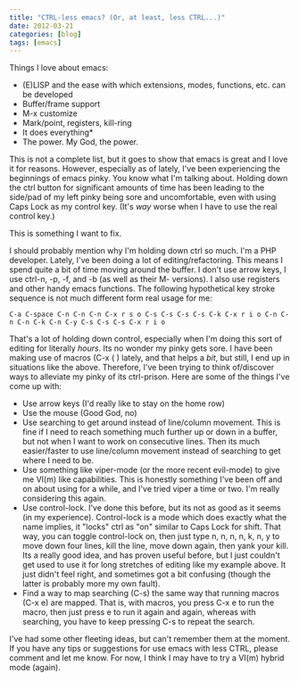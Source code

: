 ```yaml
---
title: "CTRL-less emacs? (Or, at least, less CTRL...)"
date: 2012-03-21
categories: [blog]
tags: [emacs]
---
```

Things I love about emacs:

* (E)LISP and the ease with which extensions, modes, functions, etc. can be developed
* Buffer/frame support
* M-x customize
* Mark/point, registers, kill-ring
* It does everything*
* The power. My God, the power.

This is not a complete list, but it goes to show that emacs is great and I love it for reasons. However, especially as of lately, I've been experiencing the beginnings of emacs pinky. You know what I'm talking about. Holding down the ctrl button for significant amounts of time has been leading to the side/pad of my left pinky being sore and uncomfortable, even with using Caps Lock as my control key. (It's *way* worse when I have to use the real control key.)

This is something I want to fix.
<!--more-->
I should probably mention why I'm holding down ctrl so much. I'm a PHP developer. Lately, I've been doing a lot of editing/refactoring. This means I spend quite a bit of time moving around the buffer. I don't use arrow keys, I use ctrl-n, -p, -f, and -b (as well as their M- versions). I also use registers and other handy emacs functions. The following hypothetical key stroke sequence is not much different form real usage for me:

```
C-a C-space C-n C-n C-n C-x r s o C-s C-s C-s C-s C-k C-x r i o C-n C-n C-n C-k C-n C-y C-s C-s C-s C-x r i o
```

That's a lot of holding down control, especially when I'm doing this sort of editing for literally *hours*. Its no wonder my pinky gets sore. I have been making use of macros (C-x ( ) lately, and that helps a *bit*, but still, I end up in situations like the above. Therefore, I've been trying to think of/discover ways to alleviate my pinky of its ctrl-prison. Here are some of the things I've come up with:

* Use arrow keys (I'd really like to stay on the home row)
* Use the mouse (Good God, no)
* Use searching to get around instead of line/column movement. This is fine if I need to reach something much further up or down in a buffer, but not when I want to work on consecutive lines. Then its much easier/faster to use line/column movement instead of searching to get where I need to be.
* Use something like viper-mode (or the more recent evil-mode) to give me VI(m) like capabilities. This is honestly something I've been off and on about using for a while, and I've tried viper a time or two. I'm really considering this again.
* Use control-lock. I've done this before, but its not as good as it seems (in my experience). Control-lock is a mode which does exactly what the name implies, it "locks" ctrl as "on" similar to Caps Lock for shift. That way, you can toggle control-lock on, then just type n, n, n, n, k, n, y to move down four lines, kill the line, move down again, then yank your kill. Its a really good idea, and has proven useful before, but I just couldn't get used to use it for long stretches of editing like my example above. It just didn't feel right, and sometimes got a bit confusing (though the latter is probably more my own fault).
* Find a way to map searching (C-s) the same way that running macros (C-x e) are mapped. That is, with macros, you press C-x e to run the macro, then just press e to run it again and again, whereas with searching, you have to keep pressing C-s to repeat the search.

I've had some other fleeting ideas, but can't remember them at the moment. If you have any tips or suggestions for use emacs with less CTRL, please comment and let me know. For now, I think I may have to try a VI(m) hybrid mode (again).
